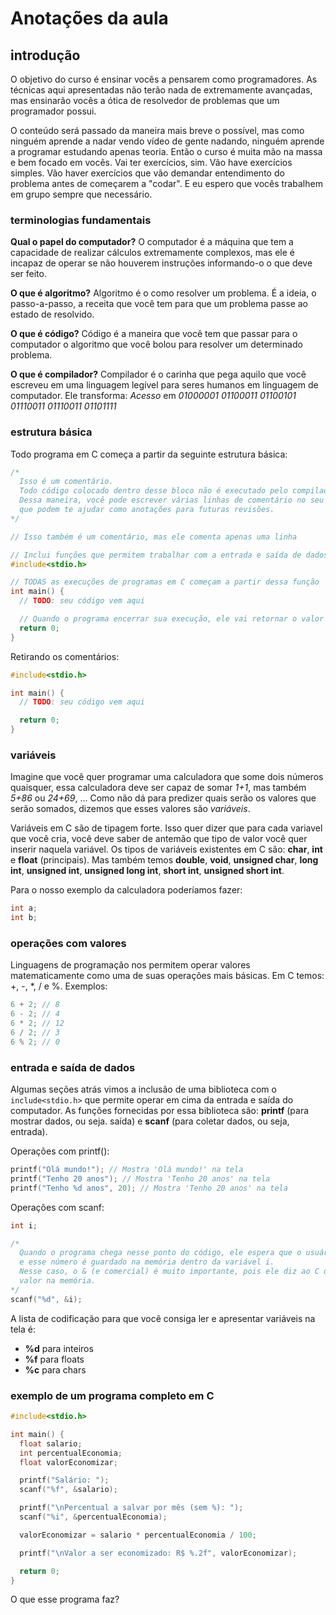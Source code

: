 # Anotações da aula

## introdução

O objetivo do curso é ensinar vocês a pensarem como programadores. As técnicas aqui apresentadas não terão nada de extremamente avançadas, mas ensinarão vocês a ótica de resolvedor de problemas que um programador possui.

O conteúdo será passado da maneira mais breve o possível, mas como ninguém aprende a nadar vendo vídeo de gente nadando, ninguém aprende a programar estudando apenas teoria. Então o curso é muita mão na massa e bem focado em vocês. Vai ter exercícios, sim. Vão have exercícios simples. Vão haver exercícios que vão demandar entendimento do problema antes de começarem a "codar". E eu espero que vocês trabalhem em grupo sempre que necessário.

### terminologias fundamentais

**Qual o papel do computador?**
O computador é a máquina que tem a capacidade de realizar cálculos extremamente complexos, mas ele é incapaz de operar se não houverem instruções informando-o o que deve ser feito.

**O que é algoritmo?**
Algoritmo é o como resolver um problema. É a ideia, o passo-a-passo, a receita que você tem para que um problema passe ao estado de resolvido.

**O que é código?**
Código é a maneira que você tem que passar para o computador o algoritmo que você bolou para resolver um determinado problema.

**O que é compilador?**
Compilador é o carinha que pega aquilo que você escreveu em uma linguagem legível para seres humanos em linguagem de computador. Ele transforma:
_Acesso_ em _01000001 01100011 01100101 01110011 01110011 01101111_

### estrutura básica

Todo programa em C começa a partir da seguinte estrutura básica:

```c
/*
  Isso é um comentário.
  Todo código colocado dentro desse bloco não é executado pelo compilador.
  Dessa maneira, você pode escrever várias linhas de comentário no seu código
  que podem te ajudar como anotações para futuras revisões.
*/

// Isso também é um comentário, mas ele comenta apenas uma linha

// Inclui funções que permitem trabalhar com a entrada e saída de dados. Geralmente, teclado e monitor.
#include<stdio.h>

// TODAS as execuções de programas em C começam a partir dessa função
int main() {
  // TODO: seu código vem aqui

  // Quando o programa encerrar sua execução, ele vai retornar o valor 0. Isso é apenas um padrão geral.
  return 0;
}
```

Retirando os comentários:

```c
#include<stdio.h>

int main() {
  // TODO: seu código vem aqui

  return 0;
}
```

### variáveis

Imagine que você quer programar uma calculadora que some dois números quaisquer, essa calculadora deve ser capaz de somar _1+1_, mas também _5+86_ ou _24+69_, ... Como não dá para predizer quais serão os valores que serão somados, dizemos que esses valores são _variáveis_.

Variáveis em C são de tipagem forte. Isso quer dizer que para cada variavel que você cria, você deve saber de antemão que tipo de valor você quer inserir naquela variável. Os tipos de variáveis existentes em C são: **char**, **int** e **float** (principais). Mas também temos **double**, **void**, **unsigned char**, **long int**, **unsigned int**, **unsigned long int**, **short int**, **unsigned short int**.

Para o nosso exemplo da calculadora poderíamos fazer:

```c
int a;
int b;
```

### operações com valores

Linguagens de programação nos permitem operar valores matematicamente como uma de suas operações mais básicas. Em C temos: +, -, \*, / e %. Exemplos:

```c
6 + 2; // 8
6 - 2; // 4
6 * 2; // 12
6 / 2; // 3
6 % 2; // 0
```

### entrada e saída de dados

Algumas seções atrás vimos a inclusão de uma biblioteca com o `include<stdio.h>` que permite operar em cima da entrada e saída do computador. As funções fornecidas por essa biblioteca são: **printf** (para mostrar dados, ou seja. saída) e **scanf** (para coletar dados, ou seja, entrada).

Operações com printf():

```c
printf("Olá mundo!"); // Mostra 'Olá mundo!' na tela
printf("Tenho 20 anos"); // Mostra 'Tenho 20 anos' na tela
printf("Tenho %d anos", 20); // Mostra 'Tenho 20 anos' na tela
```

Operações com scanf:

```c
int i;

/*
  Quando o programa chega nesse ponto do código, ele espera que o usuário insira um número,
  e esse número é guardado na memória dentro da variável i.
  Nesse caso, o & (e comercial) é muito importante, pois ele diz ao C que é para guardar esse
  valor na memória.
*/
scanf("%d", &i);
```

A lista de codificação para que você consiga ler e apresentar variáveis na tela é:

- **%d** para inteiros
- **%f** para floats
- **%c** para chars

### exemplo de um programa completo em C

```c
#include<stdio.h>

int main() {
  float salario;
  int percentualEconomia;
  float valorEconomizar;

  printf("Salário: ");
  scanf("%f", &salario);

  printf("\nPercentual a salvar por mês (sem %): ");
  scanf("%i", &percentualEconomia);

  valorEconomizar = salario * percentualEconomia / 100;

  printf("\nValor a ser economizado: R$ %.2f", valorEconomizar);

  return 0;
}
```

O que esse programa faz?
